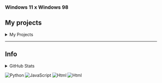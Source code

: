 ### Windows 11 x Windows 98

## My projects
<details>
  <summary>My Projects</summary>

> There are some projects, that i am workingn on...

* List of my projects
  * 💙 Que bot (antinuke discord bot) -> [private]
  * 💠 Que bot's website ([click](https://www.quebot.gq)) -> [soon]
</details>
<hr>

## Info
<details>
   <summary>GitHub Stats</summary>
  
  ![Skils](https://github-readme-stats.vercel.app/api?username=notknownuser13545689&theme=tokyonight&show_icons=true)
</details>


![Python](https://img.shields.io/badge/-Python-090909?style=for-the-badge&logo=Python&logoColor=E5D3FF)
![JavaScript](https://img.shields.io/badge/-JavaScript-090909?style=for-the-badge&logo=JavaScript&logoColor=E9D54D)
![Html](https://img.shields.io/badge/-Html-090909?style=for-the-badge&logo=Html&logoColor=E5D3FF)
![Html](https://img.shields.io/badge/-Css-090909?style=for-the-badge&logo=Css&logoColor=E5D3FF)
